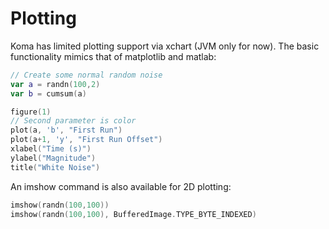 # Plotting

Koma has limited plotting support via xchart (JVM only for now). The basic functionality mimics that of
matplotlib and matlab:

```kotlin
// Create some normal random noise
var a = randn(100,2)
var b = cumsum(a)

figure(1)
// Second parameter is color
plot(a, 'b', "First Run")
plot(a+1, 'y', "First Run Offset")
xlabel("Time (s)")
ylabel("Magnitude")
title("White Noise")
```

An imshow command is also available for 2D plotting:

```kotlin
imshow(randn(100,100))
imshow(randn(100,100), BufferedImage.TYPE_BYTE_INDEXED)
```
